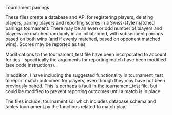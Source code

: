Tournament pairings

These files create a database and API for registering players,
deleting players, pairing players and reporting scores in a Swiss-style
matched pairings tournament. There may be an even or odd number of players
and players are matched randomly in an initial round, with subsequent 
pairings based on both wins (and if evenly matched, based on opponent matched
wins). Scores may be reported as ties.

Modifications to the tournament_test file have been incorporated to
account for ties - specifically the arguments for reporting match have
been modified (see code instructions).

In addition, I have including the suggested functionality in tournament_test
to report match outcomes for players, even though they may have not been 
previously paired. This is perhaps a fault in the tournament_test file, but
could be modified to prevent reporting outcomes until a match is in place.

The files include:
tournament.sql which includes database schema and tables
tournament.py the functions related to match play.
